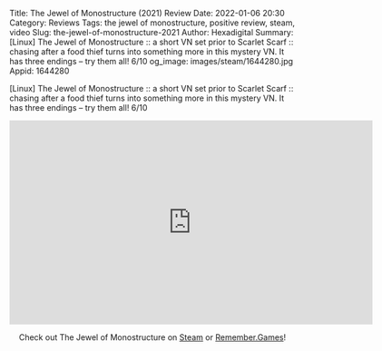 Title: The Jewel of Monostructure (2021) Review
Date: 2022-01-06 20:30
Category: Reviews
Tags: the jewel of monostructure, positive review, steam, video
Slug: the-jewel-of-monostructure-2021
Author: Hexadigital
Summary: [Linux] The Jewel of Monostructure :: a short VN set prior to Scarlet Scarf :: chasing after a food thief turns into something more in this mystery VN. It has three endings – try them all! 6/10
og_image: images/steam/1644280.jpg
Appid: 1644280

[Linux] The Jewel of Monostructure :: a short VN set prior to Scarlet Scarf :: chasing after a food thief turns into something more in this mystery VN. It has three endings – try them all! 6/10

<center><iframe src="https://www.youtube.com/embed/gw2okWVNCoA?feature=oembed" allow="accelerometer; autoplay; encrypted-media; gyroscope; picture-in-picture" width="640" height="360" frameborder="0"></iframe>

Check out The Jewel of Monostructure on [Steam](https://store.steampowered.com/app/1644280/?curator_clanid=34633900) or [Remember.Games](https://remember.games/game/1975/)!</center>